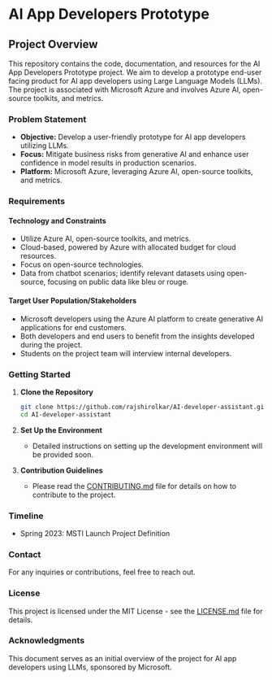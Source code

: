 # AI App Developers Prototype

## Project Overview

This repository contains the code, documentation, and resources for the AI App Developers Prototype project. We aim to develop a prototype end-user facing product for AI app developers using Large Language Models (LLMs). The project is associated with Microsoft Azure and involves Azure AI, open-source toolkits, and metrics.

### Problem Statement

- **Objective:** Develop a user-friendly prototype for AI app developers utilizing LLMs.
- **Focus:** Mitigate business risks from generative AI and enhance user confidence in model results in production scenarios.
- **Platform:** Microsoft Azure, leveraging Azure AI, open-source toolkits, and metrics.

### Requirements

#### Technology and Constraints

- Utilize Azure AI, open-source toolkits, and metrics.
- Cloud-based, powered by Azure with allocated budget for cloud resources.
- Focus on open-source technologies.
- Data from chatbot scenarios; identify relevant datasets using open-source, focusing on public data like bleu or rouge.

#### Target User Population/Stakeholders

- Microsoft developers using the Azure AI platform to create generative AI applications for end customers.
- Both developers and end users to benefit from the insights developed during the project.
- Students on the project team will interview internal developers.

### Getting Started

1. **Clone the Repository**
    ```sh
    git clone https://github.com/rajshirolkar/AI-developer-assistant.git
    cd AI-developer-assistant
    ```

2. **Set Up the Environment**
    - Detailed instructions on setting up the development environment will be provided soon.

3. **Contribution Guidelines**
    - Please read the [CONTRIBUTING.md](CONTRIBUTING.md) file for details on how to contribute to the project.

### Timeline

- Spring 2023: MSTI Launch Project Definition

### Contact

For any inquiries or contributions, feel free to reach out.

### License

This project is licensed under the MIT License - see the [LICENSE.md](LICENSE.md) file for details.

### Acknowledgments

This document serves as an initial overview of the project for AI app developers using LLMs, sponsored by Microsoft.
